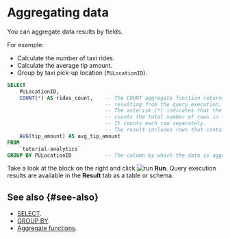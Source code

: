 # Aggregating data

You can aggregate data results by fields.

For example:

* Calculate the number of taxi rides.
* Calculate the average tip amount.
* Group by taxi pick-up location (`PULocationID`).

```sql
SELECT
    PULocationID,
    COUNT(*) AS rides_count,    -- The COUNT aggregate function returns the number of rows
                                -- resulting from the query execution.
                                -- The asterisk (*) indicates that the COUNT function
                                -- counts the total number of rows in the table.
                                -- It counts each row separately.
                                -- The result includes rows that contain null values.
    AVG(tip_amount) AS avg_tip_amount
FROM
    `tutorial-analytics`
GROUP BY PULocationID           -- The column by which the data is aggregated.
```

Take a look at the block on the right and click ![run](../../_assets/console-icons/play-fill.svg) **Run**.
Query execution results are available in the **Result** tab as a table or schema.

## See also {#see-also}

* [SELECT](https://ydb.tech/en/docs/yql/reference/syntax/select).
* [GROUP BY](https://ydb.tech/en/docs/yql/reference/syntax/group_by).
* [Aggregate functions](https://ydb.tech/en/docs/yql/reference/builtins/aggregation).
